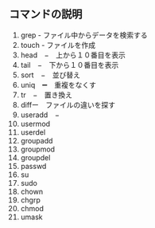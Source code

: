 ## コマンドの説明

1. grep - ファイル中からデータを検索する
1. touch - ファイルを作成
1. head　−　上から１０番目を表示
1. tail　−　下から１０番目を表示
1. sort　−　並び替え
1. uniq　➖　重複をなくす
1. tr　−　置き換え
1. diffー　ファイルの違いを探す　
1. useradd　−　
1. usermod
1. userdel
1. groupadd
1. groupmod
1. groupdel
1. passwd
1. su
1. sudo
1. chown
1. chgrp
1. chmod
1. umask
